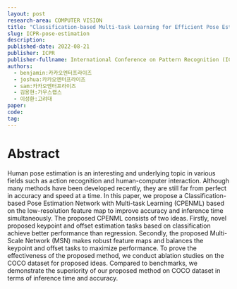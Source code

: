 ```yaml
---
layout: post
research-area: COMPUTER VISION
title: "Classification-based Multi-task Learning for Efficient Pose Estimation Network"
slug: ICPR-pose-estimation
description:
published-date: 2022-08-21
publisher: ICPR
publisher-fullname: International Conference on Pattern Recognition (ICPR)
authors:
  - benjamin:카카오엔터프라이즈
  - joshua:카카오엔터프라이즈
  - sam:카카오엔터프라이즈
  - 김용현:가우스랩스
  - 이성환:고려대
paper: 
code: 
tag:
---
```


# Abstract

Human pose estimation is an interesting and underlying topic in various fields such as action recognition and human-computer interaction. Although many methods have been developed recently, they are still far from perfect in accuracy and speed at a time. In this paper, we propose a Classification-based Pose Estimation Network with Multi-task Learning (CPENML) based on the low-resolution feature map to improve accuracy and inference time simultaneously. The proposed CPENML consists of two ideas. Firstly, novel proposed keypoint and offset estimation
tasks based on classification achieve better performance than regression. Secondly, the proposed Multi-Scale Network
(MSN) makes robust feature maps and balances the keypoint and offset tasks to maximize performance. To prove the effectiveness of the proposed method, we conduct ablation studies on the COCO dataset for proposed ideas. Compared to benchmarks, we demonstrate the superiority of our proposed method on COCO dataset in terms of inference time and accuracy.
